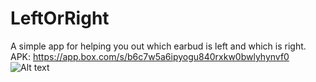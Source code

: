 # LeftOrRight
A simple app for helping you out which earbud is left and which is right.
APK: https://app.box.com/s/b6c7w5a6ipyogu840rxkw0bwlyhynvf0
![Alt text](https://cdn.dribbble.com/users/108390/screenshots/1282843/earbuds-01.png)
